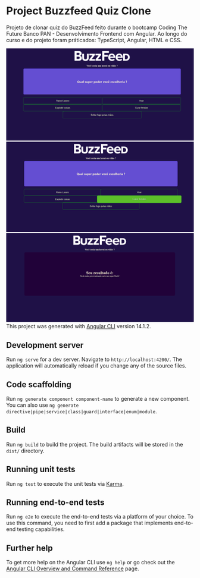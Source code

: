 # Project Buzzfeed Quiz Clone
Projeto de clonar quiz do BuzzFeed feito durante o bootcamp Coding The Future Banco PAN - Desenvolvimento Frontend com Angular.
Ao longo do curso e do projeto foram práticados: TypeScript, Angular, HTML e CSS.

![imagem do Projeto](src/assets/images/question.png)
![imagem do Projeto](src/assets/images/question_click.png)
![imagem do Projeto](src/assets/images/result.png)
This project was generated with [Angular CLI](https://github.com/angular/angular-cli) version 14.1.2.

## Development server

Run `ng serve` for a dev server. Navigate to `http://localhost:4200/`. The application will automatically reload if you change any of the source files.

## Code scaffolding

Run `ng generate component component-name` to generate a new component. You can also use `ng generate directive|pipe|service|class|guard|interface|enum|module`.

## Build

Run `ng build` to build the project. The build artifacts will be stored in the `dist/` directory.

## Running unit tests

Run `ng test` to execute the unit tests via [Karma](https://karma-runner.github.io).

## Running end-to-end tests

Run `ng e2e` to execute the end-to-end tests via a platform of your choice. To use this command, you need to first add a package that implements end-to-end testing capabilities.

## Further help

To get more help on the Angular CLI use `ng help` or go check out the [Angular CLI Overview and Command Reference](https://angular.io/cli) page.
